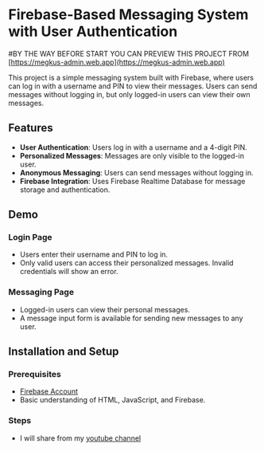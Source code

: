 # Firebase-Based Messaging System with User Authentication

#BY THE WAY BEFORE START YOU CAN PREVIEW THIS PROJECT FROM [https://megkus-admin.web.app](https://megkus-admin.web.app)

This project is a simple messaging system built with Firebase, where users can log in with a username and PIN to view their messages. Users can send messages without logging in, but only logged-in users can view their own messages. 

## Features

- **User Authentication**: Users log in with a username and a 4-digit PIN.
- **Personalized Messages**: Messages are only visible to the logged-in user.
- **Anonymous Messaging**: Users can send messages without logging in.
- **Firebase Integration**: Uses Firebase Realtime Database for message storage and authentication.

## Demo

### Login Page
- Users enter their username and PIN to log in. 
- Only valid users can access their personalized messages. Invalid credentials will show an error.

### Messaging Page
- Logged-in users can view their personal messages.
- A message input form is available for sending new messages to any user.

## Installation and Setup

### Prerequisites
- [Firebase Account](https://firebase.google.com/)
- Basic understanding of HTML, JavaScript, and Firebase.

### Steps
- I will share from my [youtube channel](https://www.youtube.com/@EgeBlackbird)
